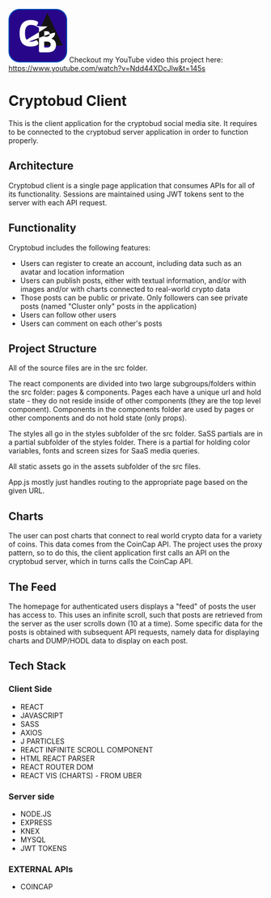![Logo](src/assets/images/Logo.svg)
Checkout my YouTube video this project here: https://www.youtube.com/watch?v=Ndd44XDcJlw&t=145s

# Cryptobud Client

This is the client application for the cryptobud social media site. It requires to be connected to the cryptobud server application in order to function properly. 

## Architecture

Cryptobud client is a single page application that consumes APIs for all of its functionality. Sessions are maintained using JWT tokens sent to the server with each API request. 

## Functionality

Cryptobud includes the following features: 

* Users can register to create an account, including data such as an avatar and location information
* Users can publish posts, either with textual information, and/or with images and/or with charts connected to real-world crypto data
* Those posts can be public or private. Only followers can see private posts (named "Cluster only" posts in the application)
* Users can follow other users
* Users can comment on each other's posts

## Project Structure

All of the source files are in the src folder. 

The react components are divided into two large subgroups/folders within the src folder: pages & components. Pages each have a unique url and hold state - they do not reside inside of other components (they are the top level component). Components in the components folder are used by pages or other components and do not hold state (only props). 

The styles all go in the styles subfolder of the src folder. SaSS partials are in a partial subfolder of the styles folder. There is a partial for holding color variables, fonts and screen sizes for SaaS media queries.

All static assets go in the assets subfolder of the src files. 

App.js mostly just handles routing to the appropriate page based on the given URL. 

## Charts

The user can post charts that connect to real world crypto data for a variety of coins. This data comes from the CoinCap API. The project uses the proxy pattern, so to do this, the client application first calls an API on the cryptobud server, which in turns calls the CoinCap API. 

## The Feed

The homepage for authenticated users displays a "feed" of posts the user has access to. This uses an infinite scroll, such that posts are retrieved from the server as the user scrolls down (10 at a time). Some specific data for the posts is obtained with subsequent API requests, namely data for displaying charts and DUMP/HODL data to display on each post. 

## Tech Stack

### Client Side

* REACT
* JAVASCRIPT
* SASS
* AXIOS
* J PARTICLES
* REACT INFINITE SCROLL COMPONENT
* HTML REACT PARSER
* REACT ROUTER DOM
* REACT VIS (CHARTS) - FROM UBER

### Server side

* NODE.JS
* EXPRESS
* KNEX
* MYSQL
* JWT TOKENS

### EXTERNAL APIs
* COINCAP
